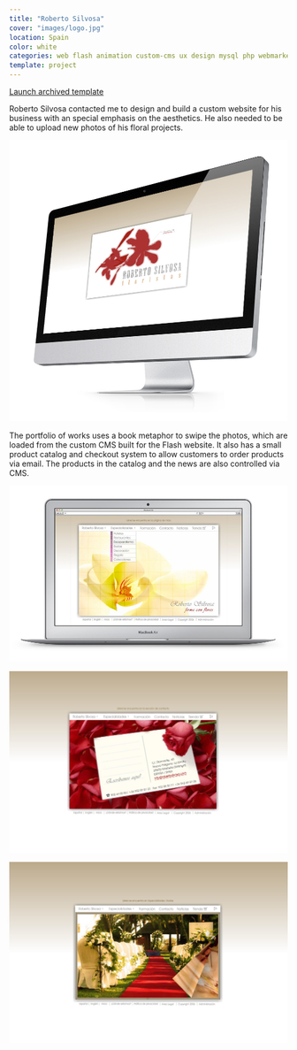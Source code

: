 ```yaml
---
title: "Roberto Silvosa"
cover: "images/logo.jpg"
location: Spain
color: white
categories: web flash animation custom-cms ux design mysql php webmarket
template: project
---
```


<p class="align-center">
<a class="btn" href="http://work.joanmira.com/webs/robertosilvosa/" target="_blank">Launch archived template</a></p>

Roberto Silvosa contacted me to design and build a custom website for his business with an special emphasis on the aesthetics. He also needed to be able to upload new photos of his floral projects.

![](./images/1.jpg)

The portfolio of works uses a book metaphor to swipe the photos, which are loaded from the custom CMS built for the Flash website. It also has a small product catalog and checkout system to allow customers to order products via email. The products in the catalog and the news are also controlled via CMS.

![](./images/2.jpg)

![](./images/3.jpg)

![](./images/4.jpg)
